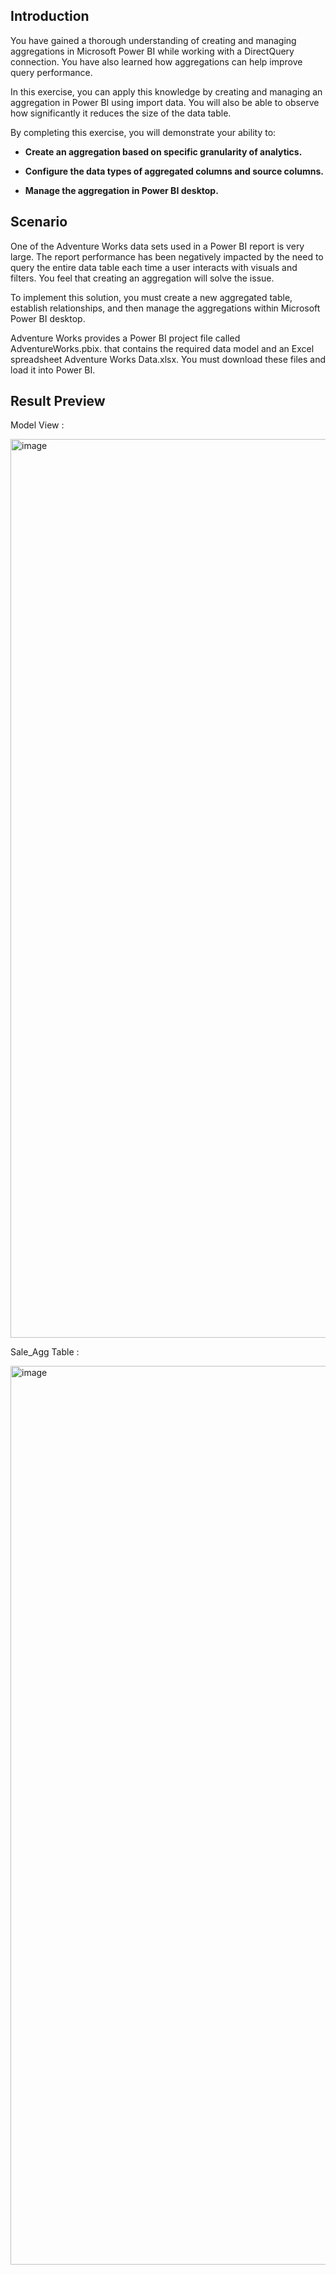 ## Introduction
You have gained a thorough understanding of creating and managing aggregations in Microsoft Power BI while working with a DirectQuery connection. You have also learned how aggregations can help improve query performance. 

In this exercise, you can apply this knowledge by creating and managing an aggregation in Power BI using import data. You will also be able to observe how significantly it reduces the size of the data table.

By completing this exercise, you will demonstrate your ability to:

- **Create an aggregation based on specific granularity of analytics.**

- **Configure the data types of aggregated columns and source columns.**

- **Manage the aggregation in Power BI desktop.**

## Scenario
One of the Adventure Works data sets used in a Power BI report is very large. The report performance has been negatively impacted by the need to query the entire data table each time a user interacts with visuals and filters. You feel that creating an aggregation will solve the issue.

To implement this solution, you must create a new aggregated table, establish relationships, and then manage the aggregations within Microsoft Power BI desktop.

 Adventure Works provides a Power BI project file called AdventureWorks.pbix. that contains the required data model and an Excel spreadsheet Adventure Works Data.xlsx.  You must download these files and load it into Power BI.

 ## Result Preview

Model View :

<img width="1438" alt="image" src="https://github.com/user-attachments/assets/823fa618-b61f-464a-bc6d-ee45326261a3" />

 Sale_Agg Table :
 
<img width="1438" alt="image" src="https://github.com/user-attachments/assets/e767cacf-47d9-4cc9-93fb-5c9f7bef20f6" />
